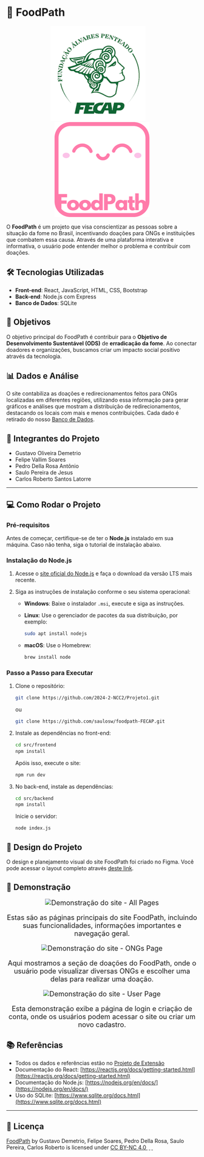 # 🌱 **FoodPath**

<div align="center">
  <img src="images/fecap-icon-img.png" alt="FecapIcon" width="250" height="250" style="margin-right: 20px;">
  <img src="images/icon-foodpath-white.png" alt="FoodPathIcon" width="250" height="250">
</div>

O **FoodPath** é um projeto que visa conscientizar as pessoas sobre a situação da fome no Brasil, incentivando doações para ONGs e instituições que combatem essa causa. Através de uma plataforma interativa e informativa, o usuário pode entender melhor o problema e contribuir com doações.

## 🛠️ **Tecnologias Utilizadas**

- **Front-end**: React, JavaScript, HTML, CSS, Bootstrap
- **Back-end**: Node.js com Express
- **Banco de Dados**: SQLite

## 🎯 **Objetivos**

O objetivo principal do FoodPath é contribuir para o **Objetivo de Desenvolvimento Sustentável (ODS)** de **erradicação da fome**. Ao conectar doadores e organizações, buscamos criar um impacto social positivo através da tecnologia.

## 📊 **Dados e Análise**

O site contabiliza as doações e redirecionamentos feitos para ONGs localizadas em diferentes regiões, utilizando essa informação para gerar gráficos e análises que mostram a distribuição de redirecionamentos, destacando os locais com mais e menos contribuições. Cada dado é retirado do nosso [Banco de Dados](docs/Entrega%202/BD/README.md).

## 👥 **Integrantes do Projeto**

- Gustavo Oliveira Demetrio
- Felipe Vallim Soares
- Pedro Della Rosa Antônio
- Saulo Pereira de Jesus
- Carlos Roberto Santos Latorre

---

## 💻 **Como Rodar o Projeto**

### Pré-requisitos
Antes de começar, certifique-se de ter o **Node.js** instalado em sua máquina. Caso não tenha, siga o tutorial de instalação abaixo.

### Instalação do Node.js
1. Acesse o [site oficial do Node.js](https://nodejs.org/en/download) e faça o download da versão LTS mais recente.
   
2. Siga as instruções de instalação conforme o seu sistema operacional:
   - **Windows**: Baixe o instalador `.msi`, execute e siga as instruções.
     
   - **Linux**: Use o gerenciador de pacotes da sua distribuição, por exemplo:
     ```bash
     sudo apt install nodejs
     ```
   - **macOS**: Use o Homebrew:
     ```bash
     brew install node
     ```

### Passo a Passo para Executar

1. Clone o repositório:
   ```bash
   git clone https://github.com/2024-2-NCC2/Projeto1.git
   ```
   ou
   
   ```bash
   git clone https://github.com/saulosw/foodpath-FECAP.git
   ```
2. Instale as dependências no front-end:
   ```bash
   cd src/frontend
   npm install
   ```
   Apóis isso, execute o site:
   ```bash
   npm run dev
   ```
3. No back-end, instale as dependências:
   ```bash
   cd src/backend
   npm install
   ```
   Inicie o servidor:
   ```bash
   node index.js
   ```
      
## 🎨 **Design do Projeto**
O design e planejamento visual do site FoodPath foi criado no Figma. Você pode acessar o layout completo através [deste link](https://www.figma.com/proto/6X5ky6RR9afc1kDfC0Sp7s/FoodPath?node-id=38-19&t=dD5YYOmY63fpABjU-1&starting-point-node-id=34%3A67).

## 🎥 **Demonstração**

<div style="text-align: center; font-size: 18px;">
    <img src="/images/demons-foodpath-pages.gif" alt="Demonstração do site - All Pages" /><br>
    <p>Estas são as páginas principais do site FoodPath, incluindo suas funcionalidades, informações importantes e navegação geral.</p>
    <img src="/images/demons-foodpath-ongs.gif" alt="Demonstração do site - ONGs Page" /><br>
    <p>Aqui mostramos a seção de doações do FoodPath, onde o usuário pode visualizar diversas ONGs e escolher uma delas para realizar uma doação.</p>
    <img src="/images/demons-foodpath-user.gif" alt="Demonstração do site - User Page" /><br>
    <p>Esta demonstração exibe a página de login e criação de conta, onde os usuários podem acessar o site ou criar um novo cadastro.</p>
</div>

## 📚 **Referências**
- Todos os dados e referências estão no [Projeto de Extensão](docs/Entrega%203/ProjetoExtensao/GRUPO%2001%20-%20CCOMP%20-%20Projetos%20de%20Extensão.pdf)
- Documentação do React: [https://reactjs.org/docs/getting-started.html](https://reactjs.org/docs/getting-started.html)
- Documentação do Node.js: [https://nodejs.org/en/docs/](https://nodejs.org/en/docs/)
- Uso do SQLite: [https://www.sqlite.org/docs.html](https://www.sqlite.org/docs.html)
---

## 📄 **Licença**

<p xmlns:cc="http://creativecommons.org/ns#" xmlns:dct="http://purl.org/dc/terms/">
  <a property="dct:title" rel="cc:attributionURL" href="https://github.com/2024-2-NCC2/Projeto1">FoodPath</a> 
  by <span property="cc:attributionName">Gustavo Demetrio, Felipe Soares, Pedro Della Rosa, Saulo Pereira, Carlos Roberto</span> 
  is licensed under 
  <a href="https://creativecommons.org/licenses/by-nc/4.0/?ref=chooser-v1" target="_blank" rel="license noopener noreferrer" style="display:inline-block;">
    CC BY-NC 4.0
    <img style="height:22px!important;margin-left:3px;vertical-align:text-bottom;" src="https://mirrors.creativecommons.org/presskit/icons/cc.svg?ref=chooser-v1" alt="">
    <img style="height:22px!important;margin-left:3px;vertical-align:text-bottom;" src="https://mirrors.creativecommons.org/presskit/icons/by.svg?ref=chooser-v1" alt="">
    <img style="height:22px!important;margin-left:3px;vertical-align:text-bottom;" src="https://mirrors.creativecommons.org/presskit/icons/nc.svg?ref=chooser-v1" alt="">
  </a>
</p>